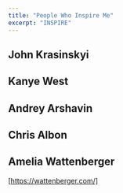 ```yaml
---
title: "People Who Inspire Me"
excerpt: "INSPIRE"
---
```





## John Krasinskyi


## Kanye West

## Andrey Arshavin




## Chris Albon

## Amelia Wattenberger
[https://wattenberger.com/]




##

